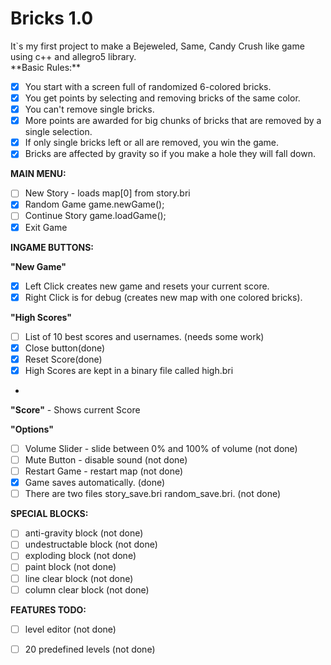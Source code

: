 <h1>Bricks 1.0<br></h1>
It`s my first project to make a Bejeweled, Same, Candy Crush like game using c++ and allegro5 library.<br>
**Basic Rules:**

 * [x] You start with a screen full of randomized 6-colored bricks. 
 * [x] You get points by selecting and removing bricks of the same color.
 * [x] You can't remove single bricks.
 * [x] More points are awarded for big chunks of bricks that are removed by a single selection.
 * [x] If only single bricks left or all are removed, you win the game.
 * [x] Bricks are affected by gravity so if you make a hole they will fall down.

**MAIN MENU:**

 * [ ] New Story - loads map[0] from story.bri 
 * [x] Random Game game.newGame(); 
 * [ ] Continue Story game.loadGame(); 
 * [x] Exit Game

**INGAME BUTTONS:**

**"New Game"**

 * [x] Left Click creates new game and resets your current score.
 * [x] Right Click is for debug (creates new map with one colored bricks).<br>

**"High Scores"**

* [ ] List of 10 best scores and usernames. (needs some work)
* [x] Close button(done)
* [x] Reset Score(done)
* [x] High Scores are kept in a binary file called high.bri
* 
**"Score"** - Shows current Score

**"Options"**

 * [ ] Volume Slider - slide between 0% and 100% of volume (not done)
 * [ ] Mute Button - disable sound (not done)
 * [ ] Restart Game - restart map (not done)
 * [x] Game saves automatically. (done)
 * [ ] There are two files story_save.bri random_save.bri. (not done)

**SPECIAL BLOCKS:**

* [ ] anti-gravity block (not done)
* [ ] undestructable block (not done)
* [ ] exploding block (not done)
* [ ] paint block (not done)
* [ ] line clear block (not done)
* [ ] column clear block (not done)

**FEATURES TODO:**
* [ ] level editor (not done)
* [ ] 20 predefined levels (not done)





